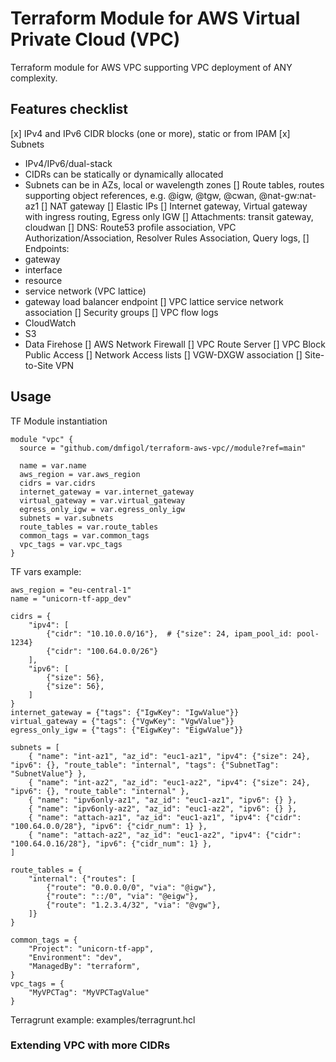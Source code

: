 # Terraform Module for AWS Virtual Private Cloud (VPC)
Terraform module for AWS VPC supporting VPC deployment of ANY complexity. 


## Features checklist
[x] IPv4 and IPv6 CIDR blocks (one or more), static or from IPAM
[x] Subnets
  - IPv4/IPv6/dual-stack
  - CIDRs can be statically or dynamically allocated
  - Subnets can be in AZs, local or wavelength zones 
[] Route tables, routes supporting object references, e.g. @igw, @tgw, @cwan, @nat-gw:nat-az1
[] NAT gateway
[] Elastic IPs
[] Internet gateway, Virtual gateway with ingress routing, Egress only IGW
[] Attachments: transit gateway, cloudwan
[] DNS: Route53 profile association, VPC Authorization/Association, Resolver Rules Association, Query logs, 
[] Endpoints:
  - gateway
  - interface
  - resource
  - service network (VPC lattice)
  - gateway load balancer endpoint
[] VPC lattice service network association
[] Security groups
[] VPC flow logs
  - CloudWatch
  - S3
  - Data Firehose
[] AWS Network Firewall
[] VPC Route Server
[] VPC Block Public Access
[] Network Access lists
[] VGW-DXGW association
[] Site-to-Site VPN

## Usage

TF Module instantiation
```
module "vpc" {
  source = "github.com/dmfigol/terraform-aws-vpc//module?ref=main"

  name = var.name
  aws_region = var.aws_region
  cidrs = var.cidrs
  internet_gateway = var.internet_gateway
  virtual_gateway = var.virtual_gateway
  egress_only_igw = var.egress_only_igw
  subnets = var.subnets
  route_tables = var.route_tables
  common_tags = var.common_tags
  vpc_tags = var.vpc_tags
}
```

TF vars example:
```hcl
aws_region = "eu-central-1"
name = "unicorn-tf-app_dev"

cidrs = {
    "ipv4": [
        {"cidr": "10.10.0.0/16"},  # {"size": 24, ipam_pool_id: pool-1234}
        {"cidr": "100.64.0.0/26"} 
    ],
    "ipv6": [
        {"size": 56},
        {"size": 56},
    ]
}
internet_gateway = {"tags": {"IgwKey": "IgwValue"}}
virtual_gateway = {"tags": {"VgwKey": "VgwValue"}}
egress_only_igw = {"tags": {"EigwKey": "EigwValue"}}

subnets = [
    { "name": "int-az1", "az_id": "euc1-az1", "ipv4": {"size": 24}, "ipv6": {}, "route_table": "internal", "tags": {"SubnetTag": "SubnetValue"} },
    { "name": "int-az2", "az_id": "euc1-az2", "ipv4": {"size": 24}, "ipv6": {}, "route_table": "internal" },
    { "name": "ipv6only-az1", "az_id": "euc1-az1", "ipv6": {} },
    { "name": "ipv6only-az2", "az_id": "euc1-az2", "ipv6": {} },
    { "name": "attach-az1", "az_id": "euc1-az1", "ipv4": {"cidr": "100.64.0.0/28"}, "ipv6": {"cidr_num": 1} },
    { "name": "attach-az2", "az_id": "euc1-az2", "ipv4": {"cidr": "100.64.0.16/28"}, "ipv6": {"cidr_num": 1} },
]

route_tables = {
    "internal": {"routes": [
        {"route": "0.0.0.0/0", "via": "@igw"},
        {"route": "::/0", "via": "@eigw"},
        {"route": "1.2.3.4/32", "via": "@vgw"},
    ]}
}

common_tags = {
    "Project": "unicorn-tf-app",
    "Environment": "dev", 
    "ManagedBy": "terraform",
}
vpc_tags = {
    "MyVPCTag": "MyVPCTagValue"
}
```

Terragrunt example: examples/terragrunt.hcl

### Extending VPC with more CIDRs
